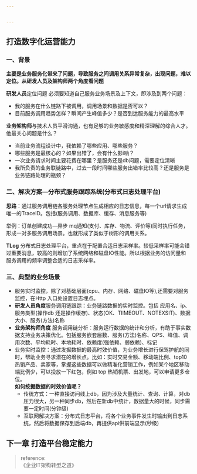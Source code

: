 ```yaml
---


---
```


<h2 id="打造数字化运营能力">打造数字化运营能力</h2>
<h3 id="一、背景">一、背景</h3>
<p><strong>主要是业务服务化带来了问题，导致服务之间调用关系异常复杂，出现问题，难以定位。从研发人员及架构师两个角度看问题</strong></p>
<p><strong>研发人员</strong>定位问题 必须要知道自己服务业务场景及上下文，即涉及到两个问题：</p>
<ul>
<li>我的服务在什么链路下被调用，调用场景和数据是否可以？</li>
<li>目前服务调用趋势怎样？瞬间产生峰值多少？是否到达服务能力的最高水平</li>
</ul>
<p><strong>业务架构师</strong>与技术人员平滑沟通，也有足够的业务敏感度和精深理解的综合人才。他最关心问题是什么？</p>
<ul>
<li>当前业务流程设计中，我依赖了哪些应用、哪些服务？</li>
<li>哪些服务是最核心的？如果出错了，会有什么影i响？</li>
<li>一次业务请求时间主要花费在哪里？是服务还是db问题，需要定位清晰</li>
<li>我所负责的业务联链路中，过去一段时间哪些服务出错率比较高？还是服务是业务链路处理的瓶颈？</li>
</ul>
<h3 id="二、解决方案---分布式服务跟踪系统分布式日志处理平台">二、解决方案—分布式服务跟踪系统(分布式日志处理平台)</h3>
<p><strong>思路</strong>：通过服务调用链各服务处理节点生成相应的日志信息，每一个url请求生成唯一的TraceID。包括(服务调用、数据库、缓存、消息服务等)</p>
<p>举例：订单创建成功—异步 mq通知(支付、库存、物流、评价等)同时执行任务，形成一对多服务调用场景。也就形成了类似于树形的调用关系。</p>
<p><strong>TLog</strong> 分布式日志处理平台，重点在于配置合适日志采样率。较低采样率可能会错过重要消息，较高的则增加了系统网络和磁盘IO性能。所以根据业务的访问量和服务调用的频率调整合适的日志采样率。</p>
<h3 id="三、典型的业务场景">三、典型的业务场景</h3>
<ul>
<li>服务实时监控，除了对基础层面(cpu、内存、网络、磁盘IO等),还需要对服务监控，在Http 入口处设置日志埋点。</li>
<li><strong>研发人员角度</strong>服务调用链跟踪：业务链路数据的实时监控。包括 应用名、ip、服务类型(操作db 还是操作缓存)、状态(OK、TIIMEOUT、NOTEXSIT)、数据大小、服务(方法)名称</li>
<li><strong>业务架构师角度</strong> 服务调用链分析：服务运行数据的统计和分析，有助于事实数据支持业务决策优化。包括服务嵌套层数、服务(方法)名称、QPS、峰值、调用次数、平均耗时、本地耗时、依赖度(强依赖、弱依赖)、标记</li>
<li>业务实时监控：通过发掘数据的最高时效价值，为业务增长进行保驾护航的同时，帮助业务寻求潜在的增长点。比如：实时交易金额、移动端比例、top10热销产品、卖家等，掌握这些数据可以做精准化营销工作，例如某个地区移动端比例少，可以投放一下红包，例如 top 热销机票、出发地，可以申请更多仓位。<br>
<strong>如何挖掘数据的时效价值呢？</strong>
<ul>
<li>传统方式：一种直接访问线上db，因为涉及大量统计、查询、计算，对db压力很大，另一种同步db，然后在新db中统计，数据量大的时候，同步需要一定时间(分钟级)</li>
<li>互联网解决方案：分布式日志平台，将各个业务事件发生时输出到日志系统，然后将数据保存到后端db，再提供api供前端显示(秒级)</li>
</ul>
</li>
</ul>
<h2 id="下一章-打造平台稳定能力">下一章 打造平台稳定能力</h2>
<blockquote>
<p>reference:<br>
《企业IT架构转型之道》</p>
</blockquote>

